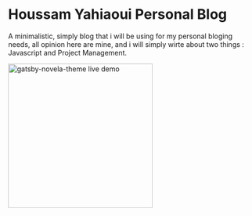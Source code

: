 # Houssam Yahiaoui Personal Blog
A minimalistic, simply blog that i will be using for my personal bloging needs, all opinion here are mine, and i will simply wirte about two things : Javascript and Project Management.

<div>
<a href="http://coderevamp.com/" target="_blank">
<img src="https://raw.githubusercontent.com/narative/gatsby-theme-novela-example/master/assets/gatsby-theme-novela-cta-demo.jpg" alt="gatsby-novela-theme live demo" width="295px" />
</a>
</div>